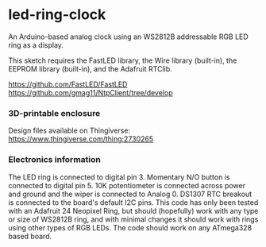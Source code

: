 # led-ring-clock
An Arduino-based analog clock using an WS2812B addressable RGB LED ring as a display.

This sketch requires the FastLED library, the Wire library (built-in), the EEPROM library (built-in), and the Adafruit RTClib.

https://github.com/FastLED/FastLED
https://github.com/gmag11/NtpClient/tree/develop

### 3D-printable enclosure
Design files available on Thingiverse: https://www.thingiverse.com/thing:2730265

### Electronics information
The LED ring is connected to digital pin 3. Momentary N/O button is connected to digital pin 5. 10K potentiometer is connected across power and ground and the wiper is connected to Analog 0. DS1307 RTC breakout is connected to the board's default I2C pins. This code has only been tested with an Adafruit 24 Neopixel Ring, but should (hopefully) work with any type or size of WS2812B ring, and with minimal changes it should work with rings using other types of RGB LEDs. The code should work on any ATmega328 based board.
